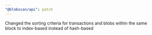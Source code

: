 ```yaml
---
"@blobscan/api": patch
---
```


Changed the sorting criteria for transactions and blobs within the same block to index-based instead of hash-based
